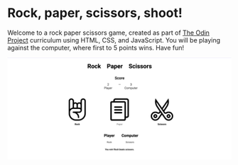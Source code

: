 # Rock, paper, scissors, shoot!
Welcome to a rock paper scissors game, created as part of [The Odin Project](https://www.theodinproject.com/lessons/foundations-rock-paper-scissors) curriculum using HTML, CSS, and JavaScript. You will be playing against the computer, where first to 5 points wins. Have fun!

![screenshot of page](https://github.com/devkevw/odin-rock-paper-scissors/blob/main/images/page.png?raw=true)
